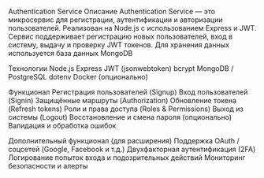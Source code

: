 Authentication Service
Описание
Authentication Service — это микросервис для регистрации, аутентификации и авторизации пользователей.
Реализован на Node.js с использованием Express и JWT.
Сервис поддерживает регистрацию новых пользователей, вход в систему, выдачу и проверку JWT токенов.
Для хранения данных используется база данных MongoDB

Технологии
Node.js
Express
JWT (jsonwebtoken)
bcrypt
MongoDB / PostgreSQL
dotenv
Docker (опционально)

Функционал
Регистрация пользователей (Signup)
Вход пользователей (Signin)
Защищённые маршруты (Authorization)
Обновление токена (Refresh tokens)
Роли и права доступа (Roles & Permissions)
Выход из системы (Logout)
Восстановление и смена пароля (опционально)
Валидация и обработка ошибок

Дополнительный функционал (для расширения)
Поддержка OAuth / соцсетей (Google, Facebook и т.д.)
Двухфакторная аутентификация (2FA)
Логирование попыток входа и подозрительных действий
Мониторинг безопасности и алерты


